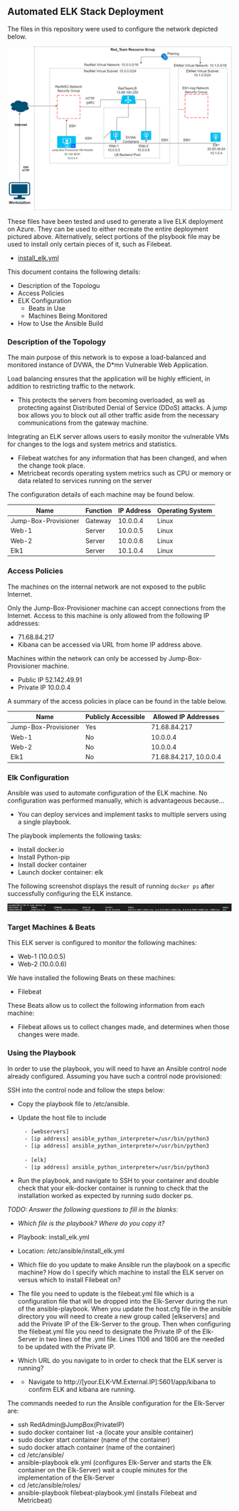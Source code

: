 ## Automated ELK Stack Deployment

The files in this repository were used to configure the network depicted below.

![TODO: Update the path with the name of your diagram](Diagrams/Michael%20Serraino%20Network%20Diagram%20w_%20Elk%20Stack.png)

These files have been tested and used to generate a live ELK deployment on Azure. They can be used to either recreate the entire deployment pictured above. Alternatively, select portions of the plsybook file may be used to install only certain pieces of it, such as Filebeat.

  
  - [install_elk.yml](https://github.com/mserraino23/Cyber-Security-Project/blob/main/Ansible/install_elk_playbookyaml.docx)


This document contains the following details:
- Description of the Topologu
- Access Policies
- ELK Configuration
  - Beats in Use
  - Machines Being Monitored
- How to Use the Ansible Build


### Description of the Topology

The main purpose of this network is to expose a load-balanced and monitored instance of DVWA, the D*mn Vulnerable Web Application.

Load balancing ensures that the application will be highly efficient, in addition to restricting traffic to the network.
- This protects the servers from becoming overloaded, as well as protecting against Distributed Denial of Service (DDoS) attacks. A jump box allows you to block out all other traffic aside from the necessary communications from the gateway machine.

Integrating an ELK server allows users to easily monitor the vulnerable VMs for changes to the logs and system metrics and statistics.

- Filebeat watches for any information that has been changed, and when the change took place.
- Metricbeat records operating system metrics such as CPU or memory or data related to services running on the server

The configuration details of each machine may be found below.


| Name | Function | IP Address | Operating System |
|-|-|-|-|
| Jump-Box-Provisioner | Gateway | 10.0.0.4 | Linux |
| Web-1 | Server | 10.0.0.5 | Linux |
| Web-2 | Server | 10.0.0.6 | Linux |
| Elk1 | Server | 10.1.0.4 | Linux |

### Access Policies

The machines on the internal network are not exposed to the public Internet. 

Only the Jump-Box-Provisioner machine can accept connections from the Internet. Access to this machine is only allowed from the following IP addresses:
- 71.68.84.217
- Kibana can be accessed via URL from home IP address above.

Machines within the network can only be accessed by Jump-Box-Provisioner machine.
- Public IP 52.142.49.91
- Private IP 10.0.0.4

A summary of the access policies in place can be found in the table below.

| Name | Publicly Accessible | Allowed IP Addresses |
|-|-|-|
| Jump-Box-Provisioner | Yes | 71.68.84.217  |
| Web-1 | No | 10.0.0.4 |
| Web-2 | No | 10.0.0.4 |
| Elk1 | No | 71.68.84.217, 10.0.0.4 |
### Elk Configuration

Ansible was used to automate configuration of the ELK machine. No configuration was performed manually, which is advantageous because...
- You can deploy services and implement tasks to multiple servers using a single playbook.

The playbook implements the following tasks:
- Install docker.io
- Install Python-pip
- Install docker container
- Launch docker container: elk

The following screenshot displays the result of running `docker ps` after successfully configuring the ELK instance.

![TODO: Update the path with the name of your screenshot of docker ps output](Images/sudodockerps.png)

### Target Machines & Beats
This ELK server is configured to monitor the following machines:
- Web-1 (10.0.0.5)
- Web-2 (10.0.0.6)

We have installed the following Beats on these machines:
- Filebeat

These Beats allow us to collect the following information from each machine:
- Filebeat allows us to collect changes made, and determines when those changes were made.

### Using the Playbook
In order to use the playbook, you will need to have an Ansible control node already configured. Assuming you have such a control node provisioned: 

SSH into the control node and follow the steps below:
- Copy the playbook file to /etc/ansible.
- Update the host file to include

        - [webservers]
        - [ip address] ansible_python_interpreter=/usr/bin/python3
        - [ip address] ansible_python_interpreter=/usr/bin/python3
        
        - [elk]
        - [ip address] ansible_python_interpreter=/usr/bin/python3
- Run the playbook, and navigate to SSH to your container and double check that your elk-docker container is running to check that the installation worked as expected by running sudo docker ps.

_TODO: Answer the following questions to fill in the blanks:_
- _Which file is the playbook? Where do you copy it?_

- Playbook: install_elk.yml 
- Location: /etc/ansible/install_elk.yml

- Which file do you update to make Ansible run the playbook on a specific machine? How do I specify which machine to install the ELK server on versus which to install Filebeat on?

- The file you need to update is the filebeat.yml file which is a configuration file that will be dropped into the Elk-Server during the run of the ansible-playbook. When you update the host.cfg file in the ansible directory you will need to create a new group called [elkservers] and add the Private IP of the Elk-Server to the group. Then when configuring the filebeat.yml file you need to designate the Private IP of the Elk-Server in two lines of the .yml file. Lines 1106 and 1806 are the needed to be updated with the Private IP.
- Which URL do you navigate to in order to check that the ELK server is running?
- - Navigate to  http://[your.ELK-VM.External.IP]:5601/app/kibana to confirm ELK and kibana are running.

The commands needed to run the Ansible configuration for the Elk-Server are:
- ssh RedAdmin@JumpBox(PrivateIP)
- sudo docker container list -a (locate your ansible container)
- sudo docker start container (name of the container)
- sudo docker attach container (name of the container)
- cd /etc/ansible/
- ansible-playbook elk.yml (configures Elk-Server and starts the Elk container on the Elk-Server) wait a couple minutes for the implementation of the Elk-Server
- cd /etc/ansible/roles/
- ansible-playbook filebeat-playbook.yml (installs Filebeat and Metricbeat)
